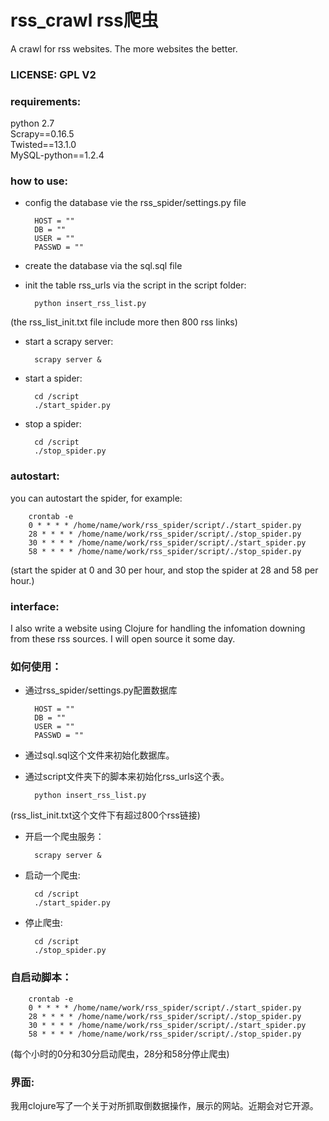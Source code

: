 rss_crawl rss爬虫
=========

A crawl for rss websites. The more websites the better.

### LICENSE: GPL V2


### requirements:  
python 2.7  
Scrapy==0.16.5  
Twisted==13.1.0  
MySQL-python==1.2.4


### how to use:
* config the database vie the rss_spider/settings.py file

        HOST = ""
        DB = ""
        USER = ""
        PASSWD = ""

* create the database via the sql.sql file  

* init the table rss_urls via the script in the script folder:  

        python insert_rss_list.py  
(the rss_list_init.txt file include more then 800 rss links)

* start a scrapy server:

        scrapy server &

* start a spider:

        cd /script
        ./start_spider.py

* stop a spider:

        cd /script
        ./stop_spider.py


### autostart:  
you can autostart the spider, for example:  

        crontab -e
        0 * * * * /home/name/work/rss_spider/script/./start_spider.py
        28 * * * * /home/name/work/rss_spider/script/./stop_spider.py
        30 * * * * /home/name/work/rss_spider/script/./start_spider.py
        58 * * * * /home/name/work/rss_spider/script/./stop_spider.py

(start the spider at 0 and 30 per hour, and stop the spider at 28 and 58 per hour.)


### interface:
I also write a website using Clojure for handling the infomation downing from these rss sources. I will open source it some day.
  
  
  
  
  
### 如何使用：
* 通过rss_spider/settings.py配置数据库

        HOST = ""
        DB = ""
        USER = ""
        PASSWD = ""
* 通过sql.sql这个文件来初始化数据库。

* 通过script文件夹下的脚本来初始化rss_urls这个表。

        python insert_rss_list.py

(rss_list_init.txt这个文件下有超过800个rss链接)

* 开启一个爬虫服务：

        scrapy server &

* 启动一个爬虫:

        cd /script
        ./start_spider.py

* 停止爬虫:

        cd /script
        ./stop_spider.py


### 自启动脚本：

        crontab -e
        0 * * * * /home/name/work/rss_spider/script/./start_spider.py
        28 * * * * /home/name/work/rss_spider/script/./stop_spider.py
        30 * * * * /home/name/work/rss_spider/script/./start_spider.py
        58 * * * * /home/name/work/rss_spider/script/./stop_spider.py
(每个小时的0分和30分启动爬虫，28分和58分停止爬虫)

### 界面:

我用clojure写了一个关于对所抓取倒数据操作，展示的网站。近期会对它开源。
